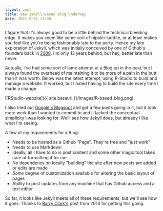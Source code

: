 ```yaml
---
layout: post
title: New Jekyll-Based Blog Underway
date: 2021-9-11 11:00
---
```


I figure that it's always good to be a little behind the technical bleeding edge. It makes you seem like some sort of hipster luddite, or at least makes you feel like you're being fashionably late to the party.  Hence my late exploration of Jekyll, which was initially conceived by one of Github's founders back in [2008](https://tom.preston-werner.com/2008/11/17/blogging-like-a-hacker.html).  I'm only 13 years behind, but hey, better late than never.

Actually, I've had some sort of lame attempt at a Blog up in the past, but I always found the overhead of maintaining it to be more of a pain in the butt than it was worth.  Below was the latest attempt, using R-Studio to build and manage a website.  It worked, but I hated having to build the site every time I made a change.

![RStudio-website]({{ site.baseurl }}/images/R-based_blog.png)

I also tried out [Google's Blogspot](https://lagerratrobe.blogspot.com/) and got a few posts going in it, but it took more work than I wanted to commit to and it lacked the conceptual simplicity I was looking for.  We'll see how Jekyll does, but already I like what I'm seeing.

A few of my requirements for a Blog:

* Needs to be hosted as a Github "Page".  They're free and "just work"
* Needs to use Markdown
* Ideally, all I have to do is post content and some other magic tool takes care of formatting it for me
* No dependency on locally "building" the site after new posts are added or edits are made
* _Some_ degree of customization available for altering the basic layout of pages
* Ability to post updates from any machine that has Github access and a text editor

So far, it looks like Jekyll meets all of these requirements, but we'll see how it goes.  Thanks to [Barry Clark's](https://www.smashingmagazine.com/2014/08/build-blog-jekyll-github-pages/) post from 2014 for getting this going.